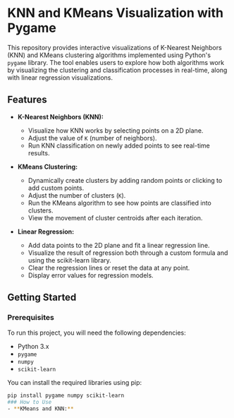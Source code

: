 # KNN and KMeans Visualization with Pygame

This repository provides interactive visualizations of K-Nearest Neighbors (KNN) and KMeans clustering algorithms implemented using Python's `pygame` library. The tool enables users to explore how both algorithms work by visualizing the clustering and classification processes in real-time, along with linear regression visualizations.

## Features

- **K-Nearest Neighbors (KNN):**
  - Visualize how KNN works by selecting points on a 2D plane.
  - Adjust the value of `K` (number of neighbors).
  - Run KNN classification on newly added points to see real-time results.
  
- **KMeans Clustering:**
  - Dynamically create clusters by adding random points or clicking to add custom points.
  - Adjust the number of clusters (`K`).
  - Run the KMeans algorithm to see how points are classified into clusters.
  - View the movement of cluster centroids after each iteration.

- **Linear Regression:**
  - Add data points to the 2D plane and fit a linear regression line.
  - Visualize the result of regression both through a custom formula and using the scikit-learn library.
  - Clear the regression lines or reset the data at any point.
  - Display error values for regression models.

## Getting Started

### Prerequisites

To run this project, you will need the following dependencies:

- Python 3.x
- `pygame`
- `numpy`
- `scikit-learn`

You can install the required libraries using pip:

```bash
pip install pygame numpy scikit-learn
### How to Use
- **KMeans and KNN:**

